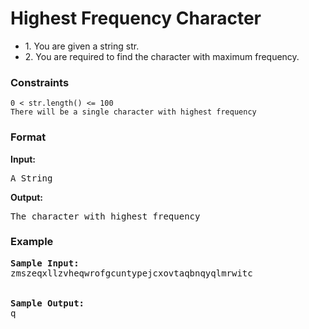 <h1>Highest Frequency Character</h1>

<div>
  <ul>
    <li>1. You are given a string str. </li>
    <li>2. You are required to find the character with maximum frequency.</li>
  </ul>
</div>

<h3>Constraints</h3>
<code>0 < str.length() <= 100
There will be a single character with highest frequency</code>

<h3>Format</h3>
<strong>Input:</strong>
<pre>
A String
</pre>

<strong>Output:</strong>
<pre>
The character with highest frequency
</pre>

<h3>Example</h3>
<pre>
<strong>Sample Input:</strong>
zmszeqxllzvheqwrofgcuntypejcxovtaqbnqyqlmrwitc
<br>
<strong>Sample Output:</strong>
q
</pre>